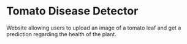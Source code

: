 # Tomato Disease Detector

Website allowing users to upload an image of a tomato leaf and get a prediction regarding the health of the plant.
